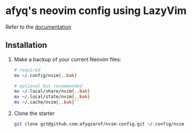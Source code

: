 # afyq's neovim config using LazyVim

Refer to the [documentation](https://lazyvim.github.io/installation)

## Installation

1. Make a backup of your current Neovim files:

   ```bash
   # required
   mv ~/.config/nvim{,.bak}

   # optional but recommended
   mv ~/.local/share/nvim{,.bak}
   mv ~/.local/state/nvim{,.bak}
   mv ~/.cache/nvim{,.bak}``
   ```

2. Clone the starter

   ```bash
   git clone git@github.com:afyqzarof/nvim-config.git ~/.config/nvim
   ```
